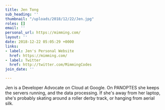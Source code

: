 ```yaml
---
title: Jen Tong
sub_heading: ''
thumbnail: "/uploads/2018/12/22/Jen.jpg"
roles: []
email: ''
personal_url: https://mimming.com/
layout: ''
date: 2018-12-22 05:05:29 +0000
links:
- label: Jen's Personal Website
  href: https://mimming.com/
- label: Twitter
  href: http://twitter.com/MimmingCodes
join_date: ''

---
```

Jen is a Developer Advocate on Cloud at Google. On PANOPTES she keeps the servers running, and the data processing. If she's away from her laptop, she's probably skating around a roller derby track, or hanging from aerial silk.
